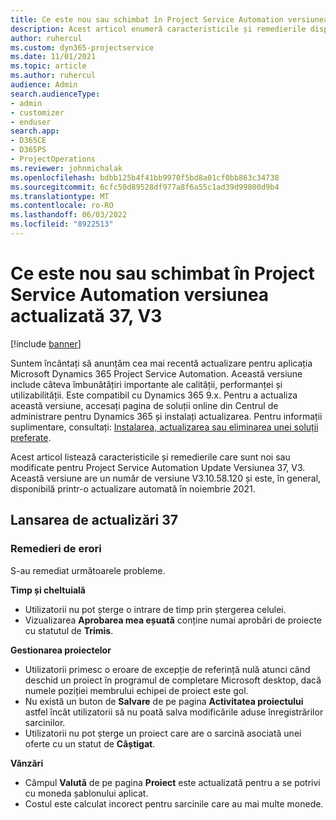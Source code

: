 ```yaml
---
title: Ce este nou sau schimbat în Project Service Automation versiunea actualizată 37, V3
description: Acest articol enumeră caracteristicile și remedierile disponibile în Microsoft Dynamics 365 Project Service Automation Actualizați versiunea 37, V3.
author: ruhercul
ms.custom: dyn365-projectservice
ms.date: 11/01/2021
ms.topic: article
ms.author: ruhercul
audience: Admin
search.audienceType:
- admin
- customizer
- enduser
search.app:
- D365CE
- D365PS
- ProjectOperations
ms.reviewer: johnmichalak
ms.openlocfilehash: bdbb125b4f41bb9970f5bd8a01cf0bb863c34738
ms.sourcegitcommit: 6cfc50d89528df977a8f6a55c1ad39d99800d9b4
ms.translationtype: MT
ms.contentlocale: ro-RO
ms.lasthandoff: 06/03/2022
ms.locfileid: "8922513"
---
```

# <a name="whats-new-or-changed-in-project-service-automation-update-release-37-v3"></a>Ce este nou sau schimbat în Project Service Automation versiunea actualizată 37, V3

[!include [banner](../includes/psa-now-project-operations.md)]

Suntem încântați să anunțăm cea mai recentă actualizare pentru aplicația Microsoft Dynamics 365 Project Service Automation. Această versiune include câteva îmbunătățiri importante ale calității, performanței și utilizabilității. Este compatibil cu Dynamics 365 9.x. Pentru a actualiza această versiune, accesați pagina de soluții online din Centrul de administrare pentru Dynamics 365 și instalați actualizarea. Pentru informații suplimentare, consultați: [Instalarea, actualizarea sau eliminarea unei soluții preferate](/power-platform/admin/install-remove-preferred-solution).

Acest articol listează caracteristicile și remedierile care sunt noi sau modificate pentru Project Service Automation Update Versiunea 37, V3. Această versiune are un număr de versiune V3.10.58.120 și este, în general, disponibilă printr-o actualizare automată în noiembrie 2021.

## <a name="update-release-37"></a>Lansarea de actualizări 37

### <a name="bug-fixes"></a>Remedieri de erori

S-au remediat următoarele probleme.

**Timp și cheltuială**
- Utilizatorii nu pot șterge o intrare de timp prin ștergerea celulei.
- Vizualizarea **Aprobarea mea eșuată** conține numai aprobări de proiecte cu statutul de **Trimis**.

**Gestionarea proiectelor**
- Utilizatorii primesc o eroare de excepție de referință nulă atunci când deschid un proiect în programul de completare Microsoft desktop, dacă numele poziției membrului echipei de proiect este gol.
- Nu există un buton de **Salvare** de pe pagina **Activitatea proiectului** astfel încât utilizatorii să nu poată salva modificările aduse înregistrărilor sarcinilor.
- Utilizatorii nu pot șterge un proiect care are o sarcină asociată unei oferte cu un statut de **Câștigat**.

**Vânzări**
- Câmpul **Valută** de pe pagina **Proiect** este actualizată pentru a se potrivi cu moneda șablonului aplicat.
- Costul este calculat incorect pentru sarcinile care au mai multe monede.
